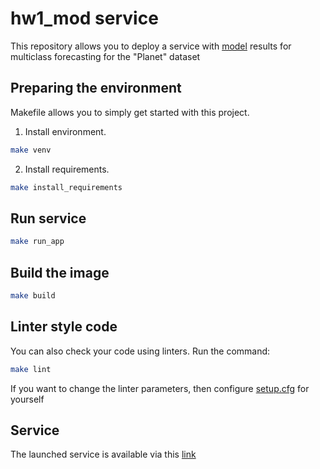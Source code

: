 # hw1_mod service

This repository allows you to deploy a service with [model](https://gitlab.deepschool.ru/cvr-dec23/e.romanov/hw_01_modeling/-/tree/dev?ref_type=heads) results for multiclass forecasting for the "Planet" dataset

## Preparing the environment
Makefile allows you to simply get started with this project.

1. Install environment.
```bash
make venv
```

2. Install requirements.
```bash
make install_requirements
```

## Run service

```bash
make run_app
```

## Build the image

```bash
make build
```

## Linter style code
You can also check your code using linters. Run the command:

```bash
make lint 
```
If you want to change the linter parameters, then configure [setup.cfg](setup.cfg) for yourself


## Service
The launched service is available via this [link](http://localhost:2444/docs)
